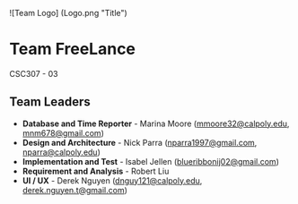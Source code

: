 ![Team Logo] (Logo.png "Title")
# Team FreeLance
CSC307 - 03

## Team Leaders
- **Database and Time Reporter** - Marina Moore (mmoore32@calpoly.edu, mnm678@gmail.com)
- **Design and Architecture** - Nick Parra (nparra1997@gmail.com, nparra@calpoly.edu)
- **Implementation and Test** - Isabel Jellen (blueribbonij02@gmail.com)
- **Requirement and Analysis** - Robert Liu
- **UI / UX** - Derek Nguyen (dnguy121@calpoly.edu, derek.nguyen.t@gmail.com)



